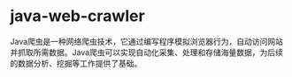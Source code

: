 # java-web-crawler
Java爬虫是一种网络爬虫技术，它通过编写程序模拟浏览器行为，自动访问网站并抓取所需数据。Java爬虫可以实现自动化采集、处理和存储海量数据，为后续的数据分析、挖掘等工作提供了基础。
